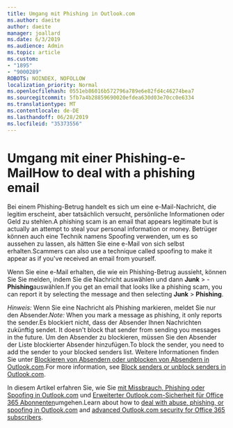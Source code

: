 ```yaml
---
title: Umgang mit Phishing in Outlook.com
ms.author: daeite
author: daeite
manager: joallard
ms.date: 6/3/2019
ms.audience: Admin
ms.topic: article
ms.custom:
- "1895"
- "9000289"
ROBOTS: NOINDEX, NOFOLLOW
localization_priority: Normal
ms.openlocfilehash: 0551eb86016b572796a789e6e82fd4c46274bea7
ms.sourcegitcommit: 5fb7a4b28859690020efdea630d03e70cc0e6334
ms.translationtype: MT
ms.contentlocale: de-DE
ms.lasthandoff: 06/28/2019
ms.locfileid: "35373556"
---
```

# <a name="how-to-deal-with-a-phishing-email"></a><span data-ttu-id="e191e-102">Umgang mit einer Phishing-e-Mail</span><span class="sxs-lookup"><span data-stu-id="e191e-102">How to deal with a phishing email</span></span>

<span data-ttu-id="e191e-103">Bei einem Phishing-Betrug handelt es sich um eine e-Mail-Nachricht, die legitim erscheint, aber tatsächlich versucht, persönliche Informationen oder Geld zu stehlen.</span><span class="sxs-lookup"><span data-stu-id="e191e-103">A phishing scam is an email that appears legitimate but is actually an attempt to steal your personal information or money.</span></span> <span data-ttu-id="e191e-104">Betrüger können auch eine Technik namens Spoofing verwenden, um es so aussehen zu lassen, als hätten Sie eine e-Mail von sich selbst erhalten.</span><span class="sxs-lookup"><span data-stu-id="e191e-104">Scammers can also use a technique called spoofing to make it appear as if you've received an email from yourself.</span></span>

<span data-ttu-id="e191e-105">Wenn Sie eine e-Mail erhalten, die wie ein Phishing-Betrug aussieht, können Sie Sie melden, indem Sie die Nachricht auswählen und dann **Junk** > -**Phishing**auswählen.</span><span class="sxs-lookup"><span data-stu-id="e191e-105">If you get an email that looks like a phishing scam, you can report it by selecting the message and then selecting **Junk** > **Phishing**.</span></span>

<span data-ttu-id="e191e-106">*Hinweis:* Wenn Sie eine Nachricht als Phishing markieren, meldet Sie nur den Absender.</span><span class="sxs-lookup"><span data-stu-id="e191e-106">*Note:* When you mark a message as phishing, it only reports the sender.</span></span><span data-ttu-id="e191e-107">Es blockiert nicht, dass der Absender Ihnen Nachrichten zukünftig sendet.</span><span class="sxs-lookup"><span data-stu-id="e191e-107"> It doesn't block that sender from sending you messages in the future.</span></span> <span data-ttu-id="e191e-108">Um den Absender zu blockieren, müssen Sie den Absender der Liste blockierter Absender hinzufügen.</span><span class="sxs-lookup"><span data-stu-id="e191e-108">To block the sender, you need to add the sender to your blocked senders list.</span></span> <span data-ttu-id="e191e-109">Weitere Informationen finden Sie unter [Blockieren von Absendern oder unblocken von Absendern in Outlook.com](https://support.office.com/article/a3ece97b-82f8-4a5e-9ac3-e92fa6427ae4).</span><span class="sxs-lookup"><span data-stu-id="e191e-109">For more information, see [Block senders or unblock senders in Outlook.com](https://support.office.com/article/a3ece97b-82f8-4a5e-9ac3-e92fa6427ae4).</span></span>

<span data-ttu-id="e191e-110">In diesem Artikel erfahren Sie, wie Sie [mit Missbrauch, Phishing oder Spoofing in Outlook.com](https://support.office.com/article/0d882ea5-eedc-4bed-aebc-079ffa1105a3) und [Erweiterter Outlook.com-Sicherheit für Office 365 Abonnenten](https://support.office.com/article/882d2243-eab9-4545-a58a-b36fee4a46e2)umgehen.</span><span class="sxs-lookup"><span data-stu-id="e191e-110">Learn about how to [deal with abuse, phishing, or spoofing in Outlook.com](https://support.office.com/article/0d882ea5-eedc-4bed-aebc-079ffa1105a3) and [advanced Outlook.com security for Office 365 subscribers](https://support.office.com/article/882d2243-eab9-4545-a58a-b36fee4a46e2).</span></span>
